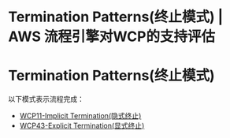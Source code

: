 # Termination Patterns(终止模式) | AWS 流程引擎对WCP的支持评估

# Termination Patterns(终止模式)

以下模式表示流程完成：

  * [WCP11-Implicit Termination(隐式终止)](<./wcp-11.html>)
  * [WCP43-Explicit Termination(显式终止)](<./wcp-43.html>)